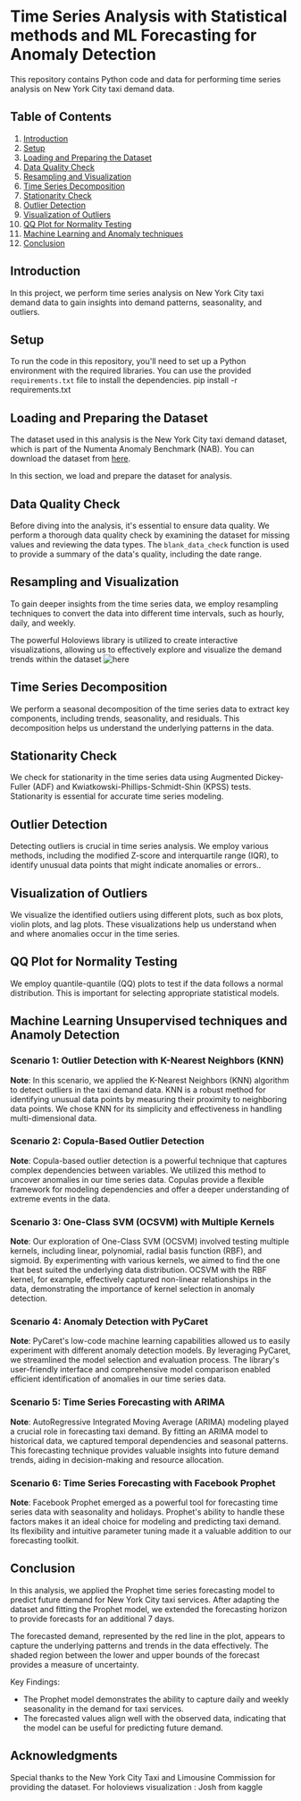 # Time Series Analysis with Statistical methods and ML Forecasting for Anomaly Detection

This repository contains Python code and data for performing time series analysis on New York City taxi demand data.

## Table of Contents

1. [Introduction](#introduction)
2. [Setup](#setup)
3. [Loading and Preparing the Dataset](#loading-and-preparing-the-dataset)
4. [Data Quality Check](#data-quality-check)
5. [Resampling and Visualization](#resampling-and-visualization)
6. [Time Series Decomposition](#time-series-decomposition)
7. [Stationarity Check](#stationarity-check)
8. [Outlier Detection](#outlier-detection)
9. [Visualization of Outliers](#visualization-of-outliers)
10. [QQ Plot for Normality Testing](#qq-plot-for-normality-testing)
11. [Machine Learning and Anomaly techniques](#machine-learning-unsupervised-techniques-and-anamoly-detection)
12. [Conclusion](#conclusion)

## Introduction

In this project, we perform time series analysis on New York City taxi demand data to gain insights into demand patterns, seasonality, and outliers.

## Setup

To run the code in this repository, you'll need to set up a Python environment with the required libraries. You can use the provided `requirements.txt` file to install the dependencies.
pip install -r requirements.txt

## Loading and Preparing the Dataset

The dataset used in this analysis is the New York City taxi demand dataset, which is part of the Numenta Anomaly Benchmark (NAB). You can download the dataset from [here](https://www.kaggle.com/datasets/boltzmannbrain/nab). 

In this section, we load and prepare the dataset for analysis.

## Data Quality Check

Before diving into the analysis, it's essential to ensure data quality. We perform a thorough data quality check by examining the dataset for missing values and reviewing the data types. The `blank_data_check` function is used to provide a summary of the data's quality, including the date range.

## Resampling and Visualization

To gain deeper insights from the time series data, we employ resampling techniques to convert the data into different time intervals, such as hourly, daily, and weekly. 

The powerful Holoviews library is utilized to create interactive visualizations, allowing us to effectively explore and visualize the demand trends within the dataset ![here](images)

## Time Series Decomposition

We perform a seasonal decomposition of the time series data to extract key components, including trends, seasonality, and residuals. This decomposition helps us understand the underlying patterns in the data.

## Stationarity Check

We check for stationarity in the time series data using Augmented Dickey-Fuller (ADF) and Kwiatkowski-Phillips-Schmidt-Shin (KPSS) tests. Stationarity is essential for accurate time series modeling.

## Outlier Detection

Detecting outliers is crucial in time series analysis. We employ various methods, including the modified Z-score and interquartile range (IQR), to identify unusual data points that might indicate anomalies or errors..

## Visualization of Outliers

We visualize the identified outliers using different plots, such as box plots, violin plots, and lag plots. These visualizations help us understand when and where anomalies occur in the time series.

## QQ Plot for Normality Testing

We employ quantile-quantile (QQ) plots to test if the data follows a normal distribution. This is important for selecting appropriate statistical models.

## Machine Learning Unsupervised techniques and Anamoly Detection
### Scenario 1: Outlier Detection with K-Nearest Neighbors (KNN)
**Note**: In this scenario, we applied the K-Nearest Neighbors (KNN) algorithm to detect outliers in the taxi demand data. KNN is a robust method for identifying unusual data points by measuring their proximity to neighboring data points. We chose KNN for its simplicity and effectiveness in handling multi-dimensional data.

### Scenario 2: Copula-Based Outlier Detection
**Note**: Copula-based outlier detection is a powerful technique that captures complex dependencies between variables. We utilized this method to uncover anomalies in our time series data. Copulas provide a flexible framework for modeling dependencies and offer a deeper understanding of extreme events in the data.

### Scenario 3: One-Class SVM (OCSVM) with Multiple Kernels
**Note**: Our exploration of One-Class SVM (OCSVM) involved testing multiple kernels, including linear, polynomial, radial basis function (RBF), and sigmoid. By experimenting with various kernels, we aimed to find the one that best suited the underlying data distribution. OCSVM with the RBF kernel, for example, effectively captured non-linear relationships in the data, demonstrating the importance of kernel selection in anomaly detection.

### Scenario 4: Anomaly Detection with PyCaret
**Note**: PyCaret's low-code machine learning capabilities allowed us to easily experiment with different anomaly detection models. By leveraging PyCaret, we streamlined the model selection and evaluation process. The library's user-friendly interface and comprehensive model comparison enabled efficient identification of anomalies in our time series data.

### Scenario 5: Time Series Forecasting with ARIMA
**Note**: AutoRegressive Integrated Moving Average (ARIMA) modeling played a crucial role in forecasting taxi demand. By fitting an ARIMA model to historical data, we captured temporal dependencies and seasonal patterns. This forecasting technique provides valuable insights into future demand trends, aiding in decision-making and resource allocation.

### Scenario 6: Time Series Forecasting with Facebook Prophet
**Note**: Facebook Prophet emerged as a powerful tool for forecasting time series data with seasonality and holidays. Prophet's ability to handle these factors makes it an ideal choice for modeling and predicting taxi demand. Its flexibility and intuitive parameter tuning made it a valuable addition to our forecasting toolkit.


## Conclusion
In this analysis, we applied the Prophet time series forecasting model to predict future demand for New York City taxi services. After adapting the dataset and fitting the Prophet model, we extended the forecasting horizon to provide forecasts for an additional 7 days.

The forecasted demand, represented by the red line in the plot, appears to capture the underlying patterns and trends in the data effectively. The shaded region between the lower and upper bounds of the forecast provides a measure of uncertainty.

Key Findings:
- The Prophet model demonstrates the ability to capture daily and weekly seasonality in the demand for taxi services.
- The forecasted values align well with the observed data, indicating that the model can be useful for predicting future demand.

## Acknowledgments

Special thanks to the New York City Taxi and Limousine Commission for providing the dataset.
For holoviews visualization : Josh from kaggle
